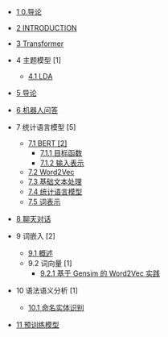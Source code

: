   - [1 0.导论](/0.导论/README.md)
    
  - [2 INTRODUCTION](/INTRODUCTION.md)
  - [3 Transformer](/Transformer/README.md)
    
  - 4 主题模型 [1]
    - [4.1 LDA](/主题模型/LDA.md)
  - [5 导论](/导论/README.md)
    
  - [6 机器人问答](/机器人问答/README.md)
    
  - 7 统计语言模型 [5]
    - [7.1 BERT [2]](/统计语言模型/BERT/README.md)
      - [7.1.1 目标函数](/统计语言模型/BERT/目标函数.md)
      - [7.1.2 输入表示](/统计语言模型/BERT/输入表示.md)
    - [7.2 Word2Vec](/统计语言模型/Word2Vec.md)
    - [7.3 基础文本处理](/统计语言模型/基础文本处理.md)
    - [7.4 统计语言模型](/统计语言模型/统计语言模型.md)
    - [7.5 词表示](/统计语言模型/词表示.md)
  - [8 聊天对话](/聊天对话/README.md)
    
  - 9 词嵌入 [2]
    - [9.1 概述](/词嵌入/概述.md)
    - 9.2 词向量 [1]
      - [9.2.1 基于 Gensim 的 Word2Vec 实践](/词嵌入/词向量/基于%20Gensim%20的%20Word2Vec%20实践.md)
  - 10 语法语义分析 [1]
    - [10.1 命名实体识别](/语法语义分析/命名实体识别.md)
  - [11 预训练模型](/预训练模型/README.md)
    